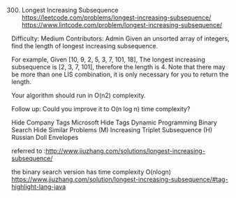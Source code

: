 300. Longest Increasing Subsequence
https://leetcode.com/problems/longest-increasing-subsequence/
https://www.lintcode.com/problem/longest-increasing-subsequence/

Difficulty: Medium
Contributors: Admin
Given an unsorted array of integers, find the length of longest increasing subsequence.

For example,
Given [10, 9, 2, 5, 3, 7, 101, 18],
The longest increasing subsequence is [2, 3, 7, 101], therefore the length is 4. Note that there may be more than one LIS combination, it is only necessary for you to return the length.

Your algorithm should run in O(n2) complexity.

Follow up: Could you improve it to O(n log n) time complexity?

Hide Company Tags Microsoft
Hide Tags Dynamic Programming Binary Search
Hide Similar Problems (M) Increasing Triplet Subsequence (H) Russian Doll Envelopes

referred to :http://www.jiuzhang.com/solutions/longest-increasing-subsequence/

the binary search version has time complexity O(nlogn)
https://www.jiuzhang.com/solution/longest-increasing-subsequence/#tag-highlight-lang-java